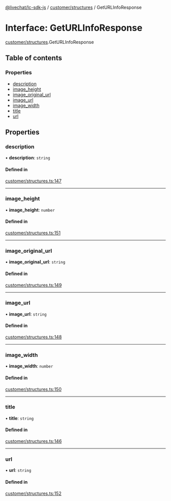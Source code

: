 [@livechat/lc-sdk-js](../README.md) / [customer/structures](../modules/customer_structures.md) / GetURLInfoResponse

# Interface: GetURLInfoResponse

[customer/structures](../modules/customer_structures.md).GetURLInfoResponse

## Table of contents

### Properties

- [description](customer_structures.GetURLInfoResponse.md#description)
- [image\_height](customer_structures.GetURLInfoResponse.md#image_height)
- [image\_original\_url](customer_structures.GetURLInfoResponse.md#image_original_url)
- [image\_url](customer_structures.GetURLInfoResponse.md#image_url)
- [image\_width](customer_structures.GetURLInfoResponse.md#image_width)
- [title](customer_structures.GetURLInfoResponse.md#title)
- [url](customer_structures.GetURLInfoResponse.md#url)

## Properties

### description

• **description**: `string`

#### Defined in

[customer/structures.ts:147](https://github.com/livechat/lc-sdk-js/blob/4da1eb6/src/customer/structures.ts#L147)

___

### image\_height

• **image\_height**: `number`

#### Defined in

[customer/structures.ts:151](https://github.com/livechat/lc-sdk-js/blob/4da1eb6/src/customer/structures.ts#L151)

___

### image\_original\_url

• **image\_original\_url**: `string`

#### Defined in

[customer/structures.ts:149](https://github.com/livechat/lc-sdk-js/blob/4da1eb6/src/customer/structures.ts#L149)

___

### image\_url

• **image\_url**: `string`

#### Defined in

[customer/structures.ts:148](https://github.com/livechat/lc-sdk-js/blob/4da1eb6/src/customer/structures.ts#L148)

___

### image\_width

• **image\_width**: `number`

#### Defined in

[customer/structures.ts:150](https://github.com/livechat/lc-sdk-js/blob/4da1eb6/src/customer/structures.ts#L150)

___

### title

• **title**: `string`

#### Defined in

[customer/structures.ts:146](https://github.com/livechat/lc-sdk-js/blob/4da1eb6/src/customer/structures.ts#L146)

___

### url

• **url**: `string`

#### Defined in

[customer/structures.ts:152](https://github.com/livechat/lc-sdk-js/blob/4da1eb6/src/customer/structures.ts#L152)
